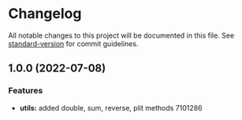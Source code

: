 # Changelog

All notable changes to this project will be documented in this file. See [standard-version](https://github.com/conventional-changelog/standard-version) for commit guidelines.

## 1.0.0 (2022-07-08)


### Features

* **utils:** added double, sum, reverse, plit methods 7101286
